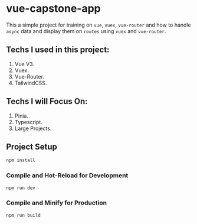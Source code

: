 # vue-capstone-app

This a simple project for training on `vue`, `vuex`, `vue-router` and how to handle `async` data and display them on `routes` using `vuex` and `vue-router`.

## Techs I used in this project:

1. Vue V3.
2. Vuex.
3. Vue-Router. 
4. TailwindCSS.

## Techs I will Focus On:
1. Pinia.
2. Typescript.
3. Large Projects.
## Project Setup

```sh
npm install
```

### Compile and Hot-Reload for Development

```sh
npm run dev
```

### Compile and Minify for Production

```sh
npm run build
```
